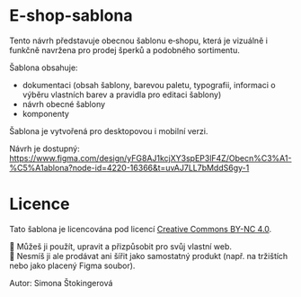 # E-shop-sablona

Tento návrh představuje obecnou šablonu e‑shopu, která je vizuálně i funkčně navržena pro prodej šperků a podobného sortimentu.

Šablona obsahuje:
- dokumentaci (obsah šablony, barevou paletu, typografii, informaci o výběru vlastních barev a pravidla pro editaci šablony)
- návrh obecné šablony
- komponenty

Šablona je vytvořená pro desktopovou i mobilní verzi. 

Návrh je dostupný: https://www.figma.com/design/yFG8AJ1kcjXY3spEP3lF4Z/Obecn%C3%A1-%C5%A1ablona?node-id=4220-16366&t=uvAJ7LL7bMddS6gy-1

# Licence

Tato šablona je licencována pod licencí [Creative Commons BY-NC 4.0](https://creativecommons.org/licenses/by-nc/4.0/deed.cs).

🔸 Můžeš ji použít, upravit a přizpůsobit pro svůj vlastní web.  
🔸 Nesmíš ji ale prodávat ani šířit jako samostatný produkt (např. na tržištích nebo jako placený Figma soubor).

Autor: Simona Štokingerová
